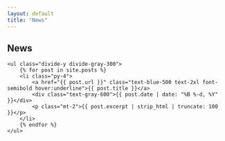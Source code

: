 ```yaml
---
layout: default
title: "News"
---
```


<section class="container mx-auto py-8">
    <h1 class="text-3xl md:text-4xl font-bold mb-4">News</h1>

    <ul class="divide-y divide-gray-300">
        {% for post in site.posts %}
        <li class="py-4">
            <a href="{{ post.url }}" class="text-blue-500 text-2xl font-semibold hover:underline">{{ post.title }}</a>
            <div class="text-gray-600">{{ post.date | date: "%B %-d, %Y" }}</div>
            <p class="mt-2">{{ post.excerpt | strip_html | truncate: 100 }}</p>
        </li>
        {% endfor %}
    </ul>
</section>